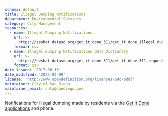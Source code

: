 ```yaml
---
schema: default
title: Illegal Dumping Notifications
department: Environmental Services
category: City Management
resources:
  - name: Illegal Dumping Notifications
    url: >-
      https://seshat.datasd.org/get_it_done_311/get_it_done_illegal_dumping_requests_datasd_v1.csv
    format: csv
  - name: Illegal Dumping Notifications Data Dictionary
    url: >-
      https://seshat.datasd.org/get_it_done_311/get_it_done_311_requests_dictionary_datasd.csv
    format: csv
date_issued: '2017-06-13'
date_modified: '2023-03-09'
license: 'http://www.opendefinition.org/licenses/odc-pddl'
maintainer: City of San Diego
maintainer_email: data@sandiego.gov
---
```

Notifications for illegal dumping made by residents via the
<a href="https://www.sandiego.gov/get-it-done" target="_blank" rel="noopener">
Get It Done applications</a> and phone.
